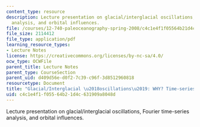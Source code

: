 ```yaml
---
content_type: resource
description: Lecture presentation on glacial/interglacial oscillations, Fourier time-series
  analysis, and orbital influences.
file: /courses/12-740-paleoceanography-spring-2008/c4c1e4f1f05564b21d4c631909a8048d_lec06_slide.pdf
file_size: 2114412
file_type: application/pdf
learning_resource_types:
- Lecture Notes
license: https://creativecommons.org/licenses/by-nc-sa/4.0/
ocw_type: OCWFile
parent_title: Lecture Notes
parent_type: CourseSection
parent_uid: d409d56e-d0f2-7c39-c96f-3d8512960818
resourcetype: Document
title: "Glacial/Interglacial \u2018oscillations\u2019: WHY? Time-series analysis"
uid: c4c1e4f1-f055-64b2-1d4c-631909a8048d
---
```

Lecture presentation on glacial/interglacial oscillations, Fourier time-series analysis, and orbital influences.